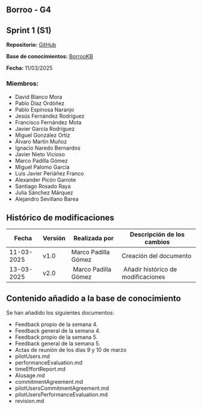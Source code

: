 ## Borroo - G4
## Sprint 1 (S1)

**Repositorio:** [GitHub](https://github.com/ISPP-2425-G4/borroo)

**Base de conocimientos:** [BorrooKB](https://borrookb.netlify.app/)

**Fecha:** 11/03/2025

### Miembros:
- David Blanco Mora
- Pablo Díaz Ordóñez
- Pablo Espinosa Naranjo
- Jesús Fernández Rodríguez
- Francisco Fernández Mota
- Javier García Rodríguez
- Miguel González Ortiz
- Álvaro Martín Muñoz
- Ignacio Naredo Bernardos
- Javier Nieto Vicioso
- Marco Padilla Gómez
- Miguel Palomo García
- Luis Javier Periáñez Franco
- Alexander Picón Garrote
- Santiago Rosado Raya
- Julia Sánchez Márquez
- Alejandro Sevillano Barea

## **Histórico de modificaciones**

| Fecha      | Versión | Realizada por   | Descripción de los cambios |
| ---------- | ------- | --------------- | -------------------------- |
| 11-03-2025 | v1.0    | Marco Padilla Gómez | Creación del documento |
| 13-03-2025 | v2.0    | Marco Padilla Gómez | Añadir histórico de modificaciones |


## Contenido añadido a la base de conocimiento

Se han añadido los siguientes documentos:
- Feedback propio de la semana 4.
- Feedback general de la semana 4.
- Feedback propio de la semana 5. 
- Feedback general de la semana 5.
- Actas de reunión de los días 9 y 10 de marzo
- pilotUsers.md
- performanceEvaluation.md
- timeEffortReport.md
- AIusage.md
- commitmentAgreement.md
- pilotUsersCommitmentAgreement.md
- pilotUsersPerformanceEvaluation.md
- revision.md